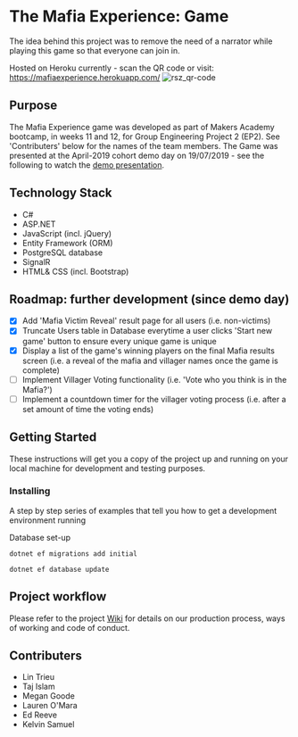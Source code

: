 ﻿# The Mafia Experience: Game

The idea behind this project was to remove the need of a narrator while playing this game so that everyone can join in. 

Hosted on Heroku currently - scan the QR code or visit: https://mafiaexperience.herokuapp.com/ 
![rsz_qr-code](https://user-images.githubusercontent.com/36490540/61822076-acba0680-ae50-11e9-8fbf-5d3374a8b154.png)

## Purpose
The Mafia Experience game was developed as part of Makers Academy bootcamp, in weeks 11 and 12, for Group Engineering Project 2 (EP2). See 'Contributers' below for the names of the team members. The Game was presented at the April-2019 cohort demo day on 19/07/2019 - see the following to watch the [demo presentation](https://m.facebook.com/story.php?story_fbid=356901535225807&id=367457470014643).

## Technology Stack

* C# 
* ASP.NET
* JavaScript (incl. jQuery)
* Entity Framework (ORM)
* PostgreSQL database
* SignalR 
* HTML& CSS (incl. Bootstrap)

## Roadmap: further development (since demo day)

- [x] Add 'Mafia Victim Reveal' result page for all users (i.e. non-victims)
- [x] Truncate Users table in Database everytime a user clicks 'Start new game' button to ensure every unique game is unique  
- [x] Display a list of the game's winning players on the final Mafia results screen (i.e. a reveal of the mafia and villager names once the game is complete)  
- [ ] Implement Villager Voting functionality (i.e. 'Vote who you think is in the Mafia?') 
- [ ] Implement a countdown timer for the villager voting process (i.e. after a set amount of time the voting ends)

## Getting Started

These instructions will get you a copy of the project up and running on your local machine for development and testing purposes. 

### Installing

A step by step series of examples that tell you how to get a development environment running

Database set-up

```
dotnet ef migrations add initial
```
```
dotnet ef database update
```

## Project workflow

Please refer to the project [Wiki](https://github.com/LinTrieu/mafia-experience/wiki/Project-Workflow) for details on our production process, ways of working and code of conduct.

## Contributers

* Lin Trieu
* Taj Islam
* Megan Goode
* Lauren O'Mara
* Ed Reeve
* Kelvin Samuel

